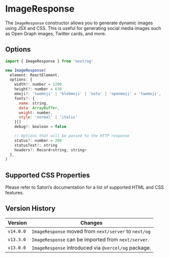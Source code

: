 # ImageResponse

The `ImageResponse` constructor allows you to generate dynamic images using JSX and CSS. This is useful for generating social media images such as Open Graph images, Twitter cards, and more.

## Options

```jsx
import { ImageResponse } from 'next/og'

new ImageResponse(
  element: ReactElement,
  options: {
    width?: number = 1200
    height?: number = 630
    emoji?: 'twemoji' | 'blobmoji' | 'noto' | 'openmoji' = 'twemoji',
    fonts?: {
      name: string,
      data: ArrayBuffer,
      weight: number,
      style: 'normal' | 'italic'
    }[]
    debug?: boolean = false

    // Options that will be passed to the HTTP response
    status?: number = 200
    statusText?: string
    headers?: Record<string, string>
  },
)
```

## Supported CSS Properties

Please refer to Satori’s documentation for a list of supported HTML and CSS features.

## Version History

| Version   | Changes                                               |
| --------- | ----------------------------------------------------- |
| `v14.0.0` | `ImageResponse` moved from `next/server` to `next/og` |
| `v13.3.0` | `ImageResponse` can be imported from `next/server`.   |
| `v13.0.0` | `ImageResponse` introduced via `@vercel/og` package.  |
